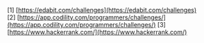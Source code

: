 [1] [https://edabit.com/challenges](https://edabit.com/challenges)  
[2] [https://app.codility.com/programmers/challenges/](https://app.codility.com/programmers/challenges/)
[3] [https://www.hackerrank.com/](https://www.hackerrank.com/)

